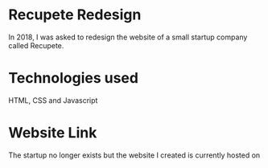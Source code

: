 # Recupete Redesign
In 2018, I was asked to redesign the website of a small startup company called Recupete.

# Technologies used
HTML, CSS and Javascript

# Website Link
The startup no longer exists but the website I created is currently hosted on
